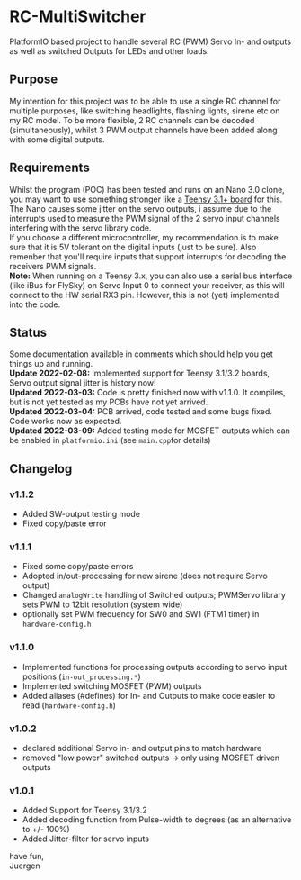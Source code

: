 # RC-MultiSwitcher
PlatformIO based project to handle several RC (PWM) Servo In- and outputs as well as switched Outputs for LEDs and other loads.

## Purpose
My intention for this project was to be able to use a single RC channel for multiple purposes, like switching headlights, flashing lights, sirene etc on my RC model. To be more flexible, 2 RC channels can be decoded (simultaneously), whilst 3 PWM output channels have been added along with some digital outputs.

## Requirements
Whilst the program (POC) has been tested and runs on an Nano 3.0 clone, you may want to use something stronger like a [Teensy 3.1+ board](https://www.pjrc.com/teensy/teensy31.html) for this. The Nano causes some jitter on the servo outputs, i assume due to the interrupts used to measure the PWM signal of the 2 servo input channels interfering with the servo library code.  
If you choose a different microcontroller, my recommendation is to make sure that it is 5V tolerant on the digital inputs (just to be sure). Also remenber that you'll require inputs that support interrupts for decoding the receivers PWM signals.  
**Note:** When running on a Teensy 3.x, you can also use a serial bus interface (like iBus for FlySky) on Servo Input 0 to connect your receiver, as this will connect to the HW serial RX3 pin. However, this is not (yet) implemented into the code.

## Status
Some documentation available in comments which should help you get things up and running.  
**Update 2022-02-08:** Implemented support for Teensy 3.1/3.2 boards, Servo output signal jitter is history now!  
**Updated 2022-03-03:** Code is pretty finished now with v1.1.0. It compiles, but is not yet tested as my PCBs have not yet arrived.  
**Updated 2022-03-04:** PCB arrived, code tested and some bugs fixed. Code works now as expected.  
**Updated 2022-03-09:** Added testing mode for MOSFET outputs which can be enabled in `platformio.ini` (see `main.cpp`for details)

## Changelog

### v1.1.2
- Added SW-output testing mode
- Fixed copy/paste error

### v1.1.1
- Fixed some copy/paste errors
- Adopted in/out-processing for new sirene (does not require Servo output)
- Changed `analogWrite` handling of Switched outputs; PWMServo library sets PWM to 12bit resolution (system wide)
- optionally set PWM frequency for SW0 and SW1 (FTM1 timer) in `hardware-config.h`

### v1.1.0
- Implemented functions for processing outputs according to servo input positions (`in-out_processing.*`)
- Implemented switching MOSFET (PWM) outputs
- Added aliases (#defines) for In- and Outputs to make code easier to read (`hardware-config.h`)

### v1.0.2
- declared additional Servo in- and output pins to match hardware
- removed "low power" switched outputs -> only using MOSFET driven outputs

### v1.0.1
- Added Support for Teensy 3.1/3.2
- Added decoding function from Pulse-width to degrees (as an alternative to +/- 100%)
- Added Jitter-filter for servo inputs

  
have fun,  
Juergen